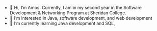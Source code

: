 - 👋 Hi, I’m Amos. Currently, I am in my second year in the Software Development & Networking Program at Sheridan College.
- 👀 I’m interested in Java, software development, and web development
- 🌱 I’m currently learning Java development and SQL, 
